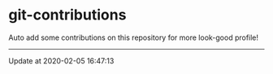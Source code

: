 # git-contributions

Auto add some contributions on this repository for more look-good profile!

---

Update at 2020-02-05 16:47:13

